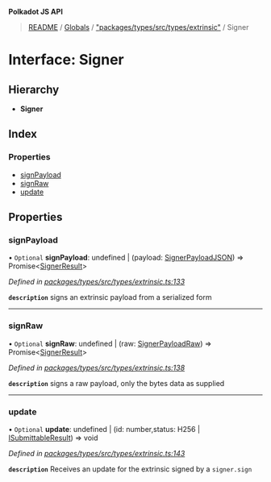 **Polkadot JS API**

> [README](../README.md) / [Globals](../globals.md) / ["packages/types/src/types/extrinsic"](../modules/_packages_types_src_types_extrinsic_.md) / Signer

# Interface: Signer

## Hierarchy

* **Signer**

## Index

### Properties

* [signPayload](_packages_types_src_types_extrinsic_.signer.md#signpayload)
* [signRaw](_packages_types_src_types_extrinsic_.signer.md#signraw)
* [update](_packages_types_src_types_extrinsic_.signer.md#update)

## Properties

### signPayload

• `Optional` **signPayload**: undefined \| (payload: [SignerPayloadJSON](_packages_types_src_types_extrinsic_.signerpayloadjson.md)) => Promise\<[SignerResult](_packages_types_src_types_extrinsic_.signerresult.md)>

*Defined in [packages/types/src/types/extrinsic.ts:133](https://github.com/polkadot-js/api/blob/c6bc664f8/packages/types/src/types/extrinsic.ts#L133)*

**`description`** signs an extrinsic payload from a serialized form

___

### signRaw

• `Optional` **signRaw**: undefined \| (raw: [SignerPayloadRaw](_packages_types_src_types_extrinsic_.signerpayloadraw.md)) => Promise\<[SignerResult](_packages_types_src_types_extrinsic_.signerresult.md)>

*Defined in [packages/types/src/types/extrinsic.ts:138](https://github.com/polkadot-js/api/blob/c6bc664f8/packages/types/src/types/extrinsic.ts#L138)*

**`description`** signs a raw payload, only the bytes data as supplied

___

### update

• `Optional` **update**: undefined \| (id: number,status: H256 \| [ISubmittableResult](_packages_types_src_types_extrinsic_.isubmittableresult.md)) => void

*Defined in [packages/types/src/types/extrinsic.ts:143](https://github.com/polkadot-js/api/blob/c6bc664f8/packages/types/src/types/extrinsic.ts#L143)*

**`description`** Receives an update for the extrinsic signed by a `signer.sign`
